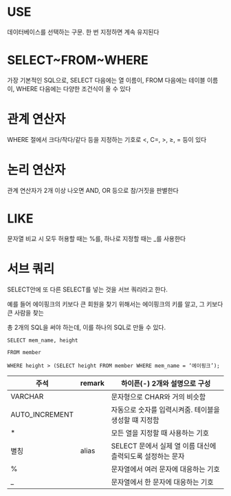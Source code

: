 # USE

데이터베이스를 선택하는 구문. 한 번 지정하면 계속 유지된다

# SELECT~FROM~WHERE

가장 기본적인 SQL으로, SELECT 다음에는 열 이름이, FROM 다음에는 테이블 이름이, WHERE 다음에는 다양한 조건식이 올 수 있다

# 관계 연산자

WHERE 절에서 크다/작다/같다 등을 지정하는 기호로 <, C=, >, ≥, = 등이 있다

# 논리 연산자

관계 연산자가 2개 이상 나오면 AND, OR 등으로 참/거짓을 판별한다

# LIKE

문자열 비교 시 모두 허용할 때는 %를, 하나로 지정할 때는 _를 사용한다

# 서브 쿼리

SELECT안에 또 다른 SELECT를 넣는 것을 서브 쿼리라고 한다.

예를 들어 에이핑크의 키보다 큰 회원을 찾기 위해서는 에이핑크의 키를 알고, 그 키보다 큰 사람을 찾는

총 2개의 SQL을 써야 하는데, 이를 하나의 SQL로 만들 수 있다.

`SELECT mem_name, height` 

`FROM member`

`WHERE height > (SELECT height FROM member WHERE mem_name = ‘에이핑크’);`


| 주석 | remark | 하이픈(-) 2개와 설명으로 구성 |
| --- | --- | --- |
| VARCHAR |  | 문자형으로 CHAR와 거의 비슷함 |
| AUTO_INCREMENT |  | 자동으로 숫자를 입력시켜줌. 테이블을 생성할 떄 지정함 |
| * |  | 모든 열을 지정할 때 사용하는 기호 |
| 별칭 | alias | SELECT 문에서 실제 열 이름 대신에 츨력되도록 설정하는 문자 |
| % |  | 문자열에서 여러 문자에 대응하는 기호 |
| _ |  | 문자열에서 한 문자에 대응하는 기호 |
